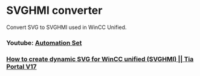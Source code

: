 # SVGHMI converter

Convert SVG to SVGHMI used in WinCC Unified.

### Youtube: [Automation Set](https://www.youtube.com/c/automationset)

### [How to create dynamic SVG for WinCC unified (SVGHMI) || Tia Portal V17](https://www.youtube.com/watch?v=YCGwq2Hzmn0)
